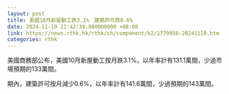 ```yaml
---
layout: post
title: 美國10月新屋動工跌3.1%　建築許可跌0.6%
date: 2024-11-19 21:42:39.000000000 +08:00
link: https://news.rthk.hk/rthk/ch/component/k2/1779958-20241119.htm
categories: rthk
---
```


美國商務部公布，美國10月新屋動工按月跌3.1%，以年率計有131.1萬間，少過市場預期的133萬間。

期內，建築許可按月減少0.6%，以年率計有141.6萬間，少過預期的143萬間。
